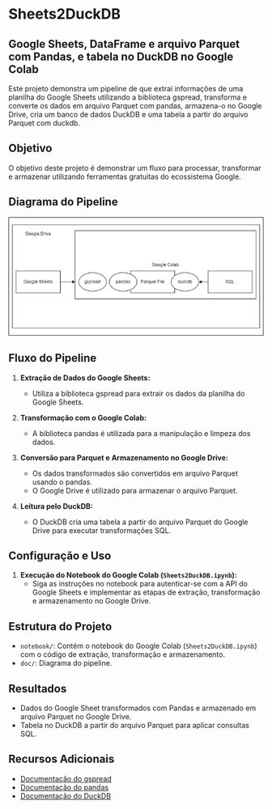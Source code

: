 # Sheets2DuckDB

## Google Sheets, DataFrame e arquivo Parquet com Pandas, e tabela no DuckDB no Google Colab

Este projeto demonstra um pipeline de que extrai informações de uma planilha do Google Sheets utilizando a biblioteca gspread, transforma e converte os dados em arquivo Parquet com pandas, armazena-o no Google Drive, cria um banco de dados DuckDB e uma tabela a partir do arquivo Parquet com duckdb.

## Objetivo

O objetivo deste projeto é demonstrar um fluxo para processar, transformar e armazenar utilizando ferramentas gratuitas do ecossistema Google.

## Diagrama do Pipeline

![Diagrama do Pipeline](doc/img/diagram.png)

## Fluxo do Pipeline

1. **Extração de Dados do Google Sheets:**
   - Utiliza a biblioteca gspread para extrair os dados da planilha do Google Sheets.

2. **Transformação com o Google Colab:**
   - A biblioteca pandas é utilizada para a manipulação e limpeza dos dados.

3. **Conversão para Parquet e Armazenamento no Google Drive:**
   - Os dados transformados são convertidos em arquivo Parquet usando o pandas.
   - O Google Drive é utilizado para armazenar o arquivo Parquet.

4. **Leitura pelo DuckDB:**
   - O DuckDB cria uma tabela a partir do arquivo Parquet do Google Drive para executar transformações SQL.

## Configuração e Uso

1. **Execução do Notebook do Google Colab (`Sheets2DuckDB.ipynb`):**
   - Siga as instruções no notebook para autenticar-se com a API do Google Sheets e implementar as etapas de extração, transformação e armazenamento no Google Drive.

## Estrutura do Projeto

- `notebook/`: Contém o notebook do Google Colab (`Sheets2DuckDB.ipynb`) com o código de extração, transformação e armazenamento.
- `doc/`: Diagrama do pipeline.

## Resultados

- Dados do Google Sheet transformados com Pandas e armazenado em arquivo Parquet no Google Drive.
- Tabela no DuckDB a partir do arquivo Parquet para aplicar consultas SQL.

## Recursos Adicionais

- [Documentação do gspread](https://gspread.readthedocs.io/en/latest/)
- [Documentação do pandas](https://pandas.pydata.org/docs/)
- [Documentação do DuckDB](https://duckdb.org/docs)
